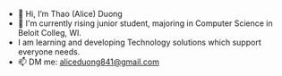 - 👋 Hi, I’m Thao (Alice) Duong
- 🌱 I'm currently rising junior student, majoring in Computer Science in Beloit Colleg, WI.
-  I am learning and developing Technology solutions which support everyone needs. 
- 📫 DM me: aliceduong841@gmail.com

<!---
liceyoung/liceyoung is a ✨ special ✨ repository because its `README.md` (this file) appears on your GitHub profile.
You can click the Preview link to take a look at your changes.
--->
